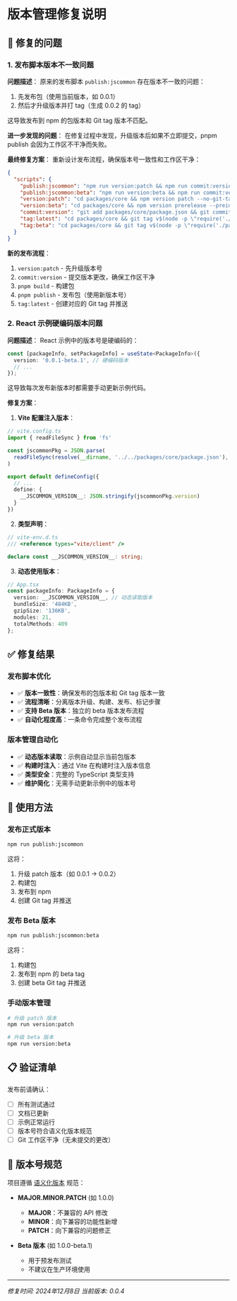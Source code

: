 # 版本管理修复说明

## 🐛 修复的问题

### 1. 发布脚本版本不一致问题

**问题描述**：
原来的发布脚本 `publish:jscommon` 存在版本不一致的问题：
1. 先发布包（使用当前版本，如 0.0.1）
2. 然后才升级版本并打 tag（生成 0.0.2 的 tag）

这导致发布到 npm 的包版本和 Git tag 版本不匹配。

**进一步发现的问题**：
在修复过程中发现，升级版本后如果不立即提交，pnpm publish 会因为工作区不干净而失败。

**最终修复方案**：
重新设计发布流程，确保版本号一致性和工作区干净：

```json
{
  "scripts": {
    "publish:jscommon": "npm run version:patch && npm run commit:version && pnpm build && pnpm --filter @wolforest/jscommon publish --access public && npm run tag:latest",
    "publish:jscommon:beta": "npm run version:beta && npm run commit:version && pnpm build && pnpm --filter @wolforest/jscommon publish --tag beta && npm run tag:beta",
    "version:patch": "cd packages/core && npm version patch --no-git-tag-version",
    "version:beta": "cd packages/core && npm version prerelease --preid=beta --no-git-tag-version",
    "commit:version": "git add packages/core/package.json && git commit -m \"chore: bump version to $(cd packages/core && node -p \"require('./package.json').version\")\"",
    "tag:latest": "cd packages/core && git tag v$(node -p \"require('./package.json').version\") && git push && git push --tags",
    "tag:beta": "cd packages/core && git tag v$(node -p \"require('./package.json').version\")-beta && git push && git push --tags"
  }
}
```

**新的发布流程**：
1. `version:patch` - 先升级版本号
2. `commit:version` - 提交版本更改，确保工作区干净
3. `pnpm build` - 构建包
4. `pnpm publish` - 发布包（使用新版本号）
5. `tag:latest` - 创建对应的 Git tag 并推送

### 2. React 示例硬编码版本问题

**问题描述**：
React 示例中的版本号是硬编码的：
```typescript
const [packageInfo, setPackageInfo] = useState<PackageInfo>({
  version: '0.0.1-beta.1', // 硬编码版本
  // ...
});
```

这导致每次发布新版本时都需要手动更新示例代码。

**修复方案**：
1. **Vite 配置注入版本**：
```typescript
// vite.config.ts
import { readFileSync } from 'fs'

const jscommonPkg = JSON.parse(
  readFileSync(resolve(__dirname, '../../packages/core/package.json'), 'utf-8')
)

export default defineConfig({
  // ...
  define: {
    __JSCOMMON_VERSION__: JSON.stringify(jscommonPkg.version)
  }
})
```

2. **类型声明**：
```typescript
// vite-env.d.ts
/// <reference types="vite/client" />

declare const __JSCOMMON_VERSION__: string;
```

3. **动态使用版本**：
```typescript
// App.tsx
const packageInfo: PackageInfo = {
  version: __JSCOMMON_VERSION__, // 动态读取版本
  bundleSize: '484KB',
  gzipSize: '136KB',
  modules: 21,
  totalMethods: 409
};
```

## ✅ 修复结果

### 发布脚本优化
- ✅ **版本一致性**：确保发布的包版本和 Git tag 版本一致
- ✅ **流程清晰**：分离版本升级、构建、发布、标记步骤
- ✅ **支持 Beta 版本**：独立的 beta 版本发布流程
- ✅ **自动化程度高**：一条命令完成整个发布流程

### 版本管理自动化
- ✅ **动态版本读取**：示例自动显示当前包版本
- ✅ **构建时注入**：通过 Vite 在构建时注入版本信息
- ✅ **类型安全**：完整的 TypeScript 类型支持
- ✅ **维护简化**：无需手动更新示例中的版本号

## 🚀 使用方法

### 发布正式版本
```bash
npm run publish:jscommon
```
这将：
1. 升级 patch 版本（如 0.0.1 → 0.0.2）
2. 构建包
3. 发布到 npm
4. 创建 Git tag 并推送

### 发布 Beta 版本
```bash
npm run publish:jscommon:beta
```
这将：
1. 构建包
2. 发布到 npm 的 beta tag
3. 创建 beta Git tag 并推送

### 手动版本管理
```bash
# 升级 patch 版本
npm run version:patch

# 升级 beta 版本
npm run version:beta
```

## 📋 验证清单

发布前请确认：
- [ ] 所有测试通过
- [ ] 文档已更新
- [ ] 示例正常运行
- [ ] 版本号符合语义化版本规范
- [ ] Git 工作区干净（无未提交的更改）

## 🔄 版本号规范

项目遵循 [语义化版本](https://semver.org/lang/zh-CN/) 规范：

- **MAJOR.MINOR.PATCH** (如 1.0.0)
  - **MAJOR**：不兼容的 API 修改
  - **MINOR**：向下兼容的功能性新增
  - **PATCH**：向下兼容的问题修正

- **Beta 版本** (如 1.0.0-beta.1)
  - 用于预发布测试
  - 不建议在生产环境使用

---

*修复时间: 2024年12月8日*
*当前版本: 0.0.4* 